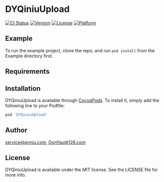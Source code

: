 # DYQiniuUpload

[![CI Status](https://img.shields.io/travis/service@qnniu.com/DYQiniuUpload.svg?style=flat)](https://travis-ci.org/service@qnniu.com/DYQiniuUpload)
[![Version](https://img.shields.io/cocoapods/v/DYQiniuUpload.svg?style=flat)](https://cocoapods.org/pods/DYQiniuUpload)
[![License](https://img.shields.io/cocoapods/l/DYQiniuUpload.svg?style=flat)](https://cocoapods.org/pods/DYQiniuUpload)
[![Platform](https://img.shields.io/cocoapods/p/DYQiniuUpload.svg?style=flat)](https://cocoapods.org/pods/DYQiniuUpload)

## Example

To run the example project, clone the repo, and run `pod install` from the Example directory first.

## Requirements

## Installation

DYQiniuUpload is available through [CocoaPods](https://cocoapods.org). To install
it, simply add the following line to your Podfile:

```ruby
pod 'DYQiniuUpload'
```


## Author

service@qnniu.com, DonYau@126.com

## License

DYQiniuUpload is available under the MIT license. See the LICENSE file for more info.
